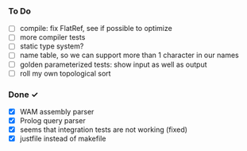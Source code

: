 ### To Do
- [ ] compile: fix FlatRef, see if possible to optimize
- [ ] more compiler tests
- [ ] static type system?
- [ ] name table, so we can support more than 1 character in our names
- [ ] golden parameterized tests: show input as well as output
- [ ] roll my own topological sort

### Done ✓
- [x] WAM assembly parser
- [x] Prolog query parser 
- [x] seems that integration tests are not working (fixed)
- [x] justfile instead of makefile
